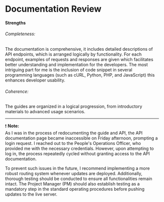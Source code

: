 # Documentation Review

#### Strengths
###### Completeness:
The documentation is comprehensive, it includes detailed descriptions of API endpoints, which is arranged logically by functionality. 
For each endpoint, examples of requests and responses are given which facilitates better understanding and implementation for the developers.
The most intriguing part for me is the inclusion of code snippet in several programming languages (such as cURL, Python, PHP, and JavaScript) this enhances developer usability.


###### Coherence:
The guides are organized in a logical progression, from introductory materials to advanced usage scenarios.

____

❗ **Note:**<br>
As I was in the process of redocumenting the guide and API, the API documentation page became inaccessible on Friday afternoon, prompting a login request. I reached out to the People's Operations Officer, who provided me with the necessary credentials. However, upon attempting to log in, the process repeatedly cycled without granting access to the API documentation.  

To prevent such issues in the future, I recommend implementing a more robust routing system whenever updates are deployed. Additionally, thorough testing should be conducted to ensure all functionalities remain intact. The Project Manager (PM) should also establish testing as a mandatory step in the standard operating procedures before pushing updates to the live server.